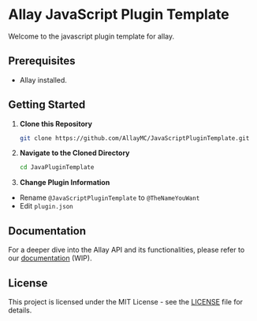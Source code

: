 # Allay JavaScript Plugin Template

Welcome to the javascript plugin template for allay.

## Prerequisites

- Allay installed.

## Getting Started

1. **Clone this Repository**

   ```bash
   git clone https://github.com/AllayMC/JavaScriptPluginTemplate.git
   ```
   
2. **Navigate to the Cloned Directory**

   ```bash
   cd JavaPluginTemplate
   ```
   
3. **Change Plugin Information**

- Rename `@JavaScriptPluginTemplate` to `@TheNameYouWant`
- Edit `plugin.json`

## Documentation

For a deeper dive into the Allay API and its functionalities, please refer to our [documentation](https://docs.allaymc.org) (WIP).

## License

This project is licensed under the MIT License - see the [LICENSE](LICENSE) file for details.